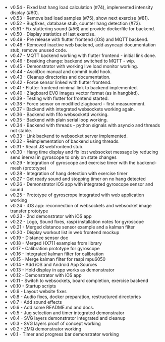 - v0.54 - Fixed last hang load calculation (#74), implemented intensity display (#60).
- v0.53 - Remove bad load samples (#75), show next exercise (#81).
- v0.52 - Bugfixes, database stub, counter hang detection (#73).
- v0.51 - Fix stuttering sound (#56) and provide dockerfile for backend.
- v0.50 - Display statistics of last exercise.
- v0.49 - Pre release with flutter frontend (iOS) and MQTT backend.
- v0.48 - Removed inactive web backend, add asyncapi documentation stub, remove unused code.
- v0.47 - MQTT backend working with flutter frontend - initial link done.
- v0.46 - Breaking change: backend switched to MQTT - wip.
- v0.45 - Demonstrator with working live load monitor working.
- v0.44 - AsciiDoc manual and commit build hook.
- v0.43 - Cleanup directories and documentation.
- v0.42 - Force sensor linked with flutter frontend.
- v0.41 - Flutter frontend minimal link to backend implemented.
- v0.40 - Zlagboard EVO images vector format (as in hangbird).
- v0.39 - Testing with flutter for frontend started.
- v0.38 - Force sensor on modified zlagboard - first measurement.
- v0.37 - Backend with integrated websockets working again.
- v0.36 - Backend with fifo websocketd working.
- v0.35 - Backend with plain serial loop working.
- v0.34 - Backend with threads - python signals with asyncio and threads not stable.
- v0.33 - Link backend to websocket server implemented.
- v0.32 - Reimplementation of backend using threads.
- v0.31 - React JS webfrontend stub.
- v0.30 - Hang time display and fix lost websocket message by reducing send inerval in gyroscope to only on state changes
- v0.29 - Integration of gyroscope and exercise timer with the backend-mesh (prototype)
- v0.28 - Integration of hang detection with exercise timer
- v0.27 - Get ready sound and stopping timer on no hang detected
- v0.26 - Demonstrator iOS app with integrated gyroscope sensor and sound
- v0.25 - Prototype of gyroscrope integrated with web application working
- v0.24 - iOS app: reconnection of websockets and websocket image transfer prototype 
- v0.23 - 2nd demonstrator with iOS app
- v0.22 - Logo, Sound fixes, raspi installation notes for gyroscope
- v0.21 - Merged distance sensor example and a kalman filter
- v0.20 - Display workout list in web frontend mockup
- v0.19 - Distance sensor doc
- v0.18 - Merged HX711 examples from library
- v0.17 - Calibration prototype for gyroscope
- v0.16 - Integrated kalman filter for calibration 
- v0.15 - Merge kalman filter for raspi mpu6050
- v0.14 - Add iOS and Android App Sources
- v0.13 - Hold display in app works as demonstrator
- v0.12 - Demonstrator with iOS app
- v0.11 - Switch to websockets, board completion, exercise backend
- v0.10 - Startup scripts
- v0.9 - Layout website fixes
- v0.8 - Audio fixes, docker preparation, restructured directories
- v0.7 - Add sound effects
- v0.6 - Add some README.md and docs.
- v0.5 - Jug selection and timer integrated demonstrator
- v0.4 - SVG layers demonstrator integrated and cleanup
- v0.3 - SVG layers proof of concept working
- v0.2 - ZMQ demonstrator working
- v0.1 - Timer and progress bar demonstrator working
